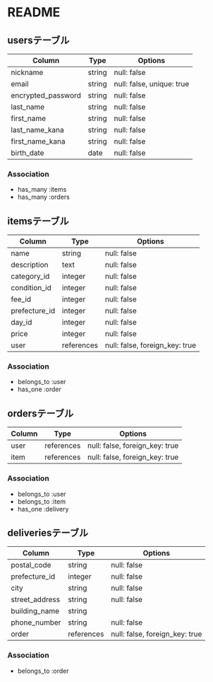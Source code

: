 # README

## usersテーブル

| Column             | Type       | Options                    |
| ------------------ | ---------- | -------------------------- |
| nickname           | string     | null: false                |
| email              | string     | null: false, unique: true  |
| encrypted_password | string     | null: false                |
| last_name          | string     | null: false                |
| first_name         | string     | null: false                |
| last_name_kana     | string     | null: false                |
| first_name_kana    | string     | null: false                |
| birth_date         | date       | null: false                |

### Association
- has_many :items
- has_many :orders

## itemsテーブル


| Column          | Type       | Options                       |
| --------------- | ---------- | ----------------------------- |
| name            | string     | null: false                   |
| description     | text       | null: false                   |
| category_id     | integer    | null: false                   |
| condition_id    | integer    | null: false                   |
| fee_id          | integer    | null: false                   |
| prefecture_id   | integer    | null: false                   |
| day_id         | integer    | null: false                   |
| price           | integer    | null: false                   |
| user            | references | null: false, foreign_key: true|

### Association
- belongs_to :user
- has_one :order

## ordersテーブル

| Column          | Type       | Options                       |
| ----------------| ---------- | ----------------------------- |
| user            | references | null: false, foreign_key: true|
| item            | references | null: false, foreign_key: true|

### Association
- belongs_to :user
- belongs_to :item
- has_one :delivery

## deliveriesテーブル

| Column          | Type       | Options                       |
| ----------------| ---------- | ----------------------------- |
| postal_code     | string     | null: false                   | 
| prefecture_id   | integer    | null: false                   | 
| city            | string     | null: false                   | 
| street_address  | string     | null: false                   | 
| building_name   | string     |                               | 
| phone_number    | string     | null: false                   | 
| order           | references | null: false, foreign_key: true|

### Association
- belongs_to :order
